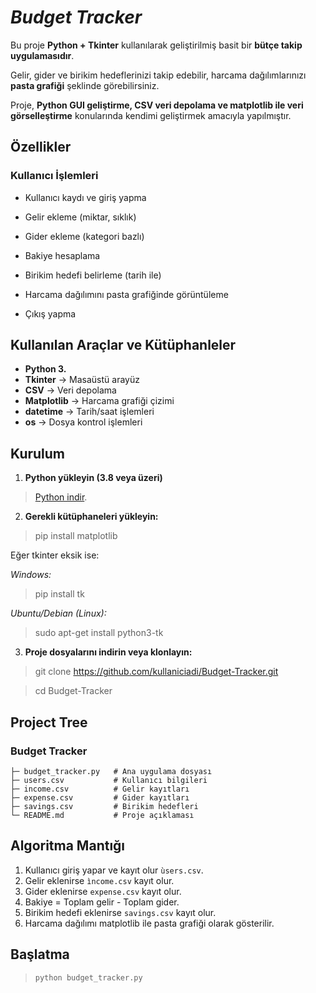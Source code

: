 # *Budget Tracker*
Bu proje **Python + Tkinter** kullanılarak geliştirilmiş basit bir **bütçe takip uygulamasıdır**.

Gelir, gider ve birikim hedeflerinizi takip edebilir, harcama dağılımlarınızı **pasta grafiği** şeklinde görebilirsiniz.  

Proje, **Python GUI geliştirme, CSV veri depolama ve matplotlib ile veri görselleştirme** konularında kendimi geliştirmek amacıyla yapılmıştır.

## Özellikler
### Kullanıcı İşlemleri
* Kullanıcı kaydı ve giriş yapma

* Gelir ekleme (miktar, sıklık)

* Gider ekleme (kategori bazlı)

* Bakiye hesaplama

* Birikim hedefi belirleme (tarih ile)

* Harcama dağılımını pasta grafiğinde görüntüleme

* Çıkış yapma

## Kullanılan Araçlar ve Kütüphanleler
* **Python 3.**
* **Tkinter** → Masaüstü arayüz
* **CSV** → Veri depolama
* **Matplotlib** → Harcama grafiği çizimi
* **datetime** → Tarih/saat işlemleri
* **os** → Dosya kontrol işlemleri

## Kurulum
1. **Python yükleyin (3.8 veya üzeri)** 

> [Python indir](https://www.python.org/downloads/).

2. **Gerekli kütüphaneleri yükleyin:**

> pip install matplotlib

Eğer tkinter eksik ise:

*Windows:*
>pip install tk

*Ubuntu/Debian (Linux):*
>sudo apt-get install python3-tk

3. **Proje dosyalarını indirin veya klonlayın:**

>git clone https://github.com/kullaniciadi/Budget-Tracker.git 

>cd Budget-Tracker

## Project Tree
### Budget Tracker
```
├─ budget_tracker.py   # Ana uygulama dosyası  
├─ users.csv           # Kullanıcı bilgileri     
├─ income.csv          # Gelir kayıtları   
├─ expense.csv         # Gider kayıtları   
├─ savings.csv         # Birikim hedefleri   
└─ README.md           # Proje açıklaması
```              






## Algoritma Mantığı
1. Kullanıcı giriş yapar ve kayıt olur `ùsers.csv`.
2. Gelir eklenirse `ìncome.csv` kayıt olur.
3. Gider eklenirse `expense.csv` kayıt olur.
4. Bakiye = Toplam gelir - Toplam gider.
5. Birikim hedefi eklenirse `savings.csv` kayıt olur.
6. Harcama dağılımı matplotlib ile pasta grafiği olarak gösterilir.


## Başlatma

> `python budget_tracker.py`
